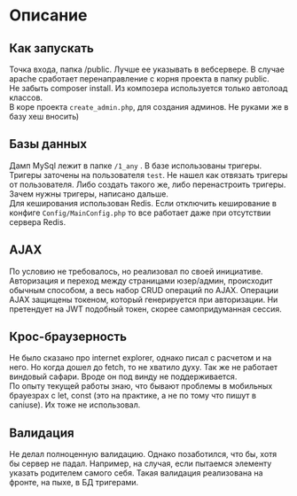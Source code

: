 # Описание

## Как запускать
Точка входа, папка /public. Лучше ее указывать в вебсервере.
В случае apache сработает перенаправление с корня проекта в папку public.  
Не забыть composer install. Из композера используется только автолоад классов.  
В коре проекта `create_admin.php`, для создания админов. Не руками же в базу хеш вносить)

## Базы данных
Дамп MySql лежит в папке `/1_any` . В базе использованы тригеры. Тригеры заточены на пользователя `test`. 
Не нашел как отвязать тригеры от пользователя. Либо создать такого же, либо перенастроить тригеры.
Зачем нужны тригеры, написано дальше.  
Для кеширования использован Redis. Если отключить кеширование в конфиге `Config/MainConfig.php` 
то все работает даже при отсутствии сервера Redis.

## AJAX
По условию не требовалось, но реализовал по своей инициативе. Авторизация и переход между
страницами юзер/админ, происходит обычным способом, а весь набор CRUD операций по AJAX.
Операции AJAX защищены токеном, который генерируется при авторизации. Ни претендует на 
JWT подобный токен, скорее самопридуманная сессия. 

## Крос-браузерность
Не было сказано про internet explorer, однако писал с расчетом и на него. Но когда дошел до 
fetch, то не хватило духу. Так же не работает виндовый сафари. Вроде он под винду 
не поддерживается.  
По опыту текущей работы знаю, что бывают проблемы в мобильных брауезрах с let, const (это 
на практике, а не по тому что пишут в caniuse). Их тоже не использовал. 

## Валидация
Не делал полноценную валидацию. Однако позаботился, что бы, хотя бы сервер не падал. Например,
на случая, если пытаемся элементу указать родителем самого себя. Такая валидация реализована
на фронте, на пыхе, в БД тригерами.
